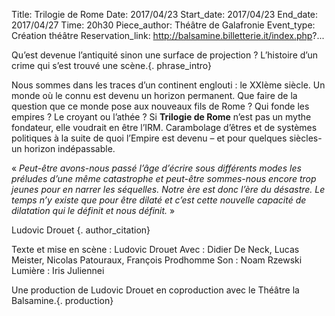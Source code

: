 Title: Trilogie de Rome
Date: 2017/04/23
Start_date: 2017/04/23
End_date: 2017/04/27
Time: 20h30
Piece_author: Théâtre de Galafronie
Event_type: Création théâtre
Reservation_link: http://balsamine.billetterie.it/index.php?...

Qu’est devenue l’antiquité sinon une surface de projection ? L’histoire d’un crime qui s’est trouvé une scène.{. phrase_intro}

Nous sommes dans les traces d’un continent englouti : le XXIème siècle. Un monde où le connu est devenu un horizon permanent. Que faire de la question que ce monde pose aux nouveaux fils de Rome ? Qui fonde les empires ? Le croyant ou l’athée ? Si **Trilogie de Rome** n’est pas un mythe fondateur, elle voudrait en être l’IRM. Carambolage d’êtres et de systèmes politiques à la suite de quoi l’Empire est devenu – et pour quelques siècles- un horizon indépassable.

« *Peut-être avons-nous passé l’âge d’écrire sous différents modes les préludes d’une même catastrophe et peut-être sommes-nous encore trop jeunes pour en narrer les séquelles. Notre ère est donc l’ère du désastre. Le temps n’y existe que pour être dilaté et c’est cette nouvelle capacité de dilatation qui le définit et nous définit.* »

Ludovic Drouet {. author_citation}

Texte et mise en scène
:   Ludovic Drouet
Avec
:   Didier De Neck, Lucas Meister, Nicolas Patouraux, François Prodhomme
Son
:   Noam Rzewski
Lumière
:   Iris Juliennei

Une production de Ludovic Drouet en coproduction avec le Théâtre la Balsamine.{. production}
